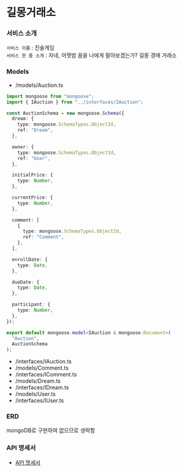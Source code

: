 # 길몽거래소

### 서비스 소개

`서비스 이름` : 진술게임  
`서비스 한 줄 소개` : 자네, 어젯밤 꿈을 나에게 팔아보겠는가? 길몽 경매 거래소

### Models

- /models/Auction.ts

```typescript
import mongoose from "mongoose";
import { IAuction } from "../interfaces/IAuction";

const AuctionSchema = new mongoose.Schema({
  dream: {
    type: mongoose.SchemaTypes.ObjectId,
    ref: "Dream",
  },

  owner: {
    type: mongoose.SchemaTypes.ObjectId,
    ref: "User",
  },

  initialPrice: {
    type: Number,
  },

  currentPrice: {
    type: Number,
  },

  comment: [
    {
      type: mongoose.SchemaTypes.ObjectId,
      ref: "Comment",
    },
  ],

  enrollDate: {
    type: Date,
  },

  dueDate: {
    type: Date,
  },

  participant: {
    type: Number,
  },
});

export default mongoose.model<IAuction & mongoose.Document>(
  "Auction",
  AuctionSchema
);
```

- /interfaces/IAuction.ts
- /models/Comment.ts
- /interfaces/IComment.ts
- /models/Dream.ts
- /interfaces/IDream.ts
- /models/User.ts
- /interfaces/IUser.ts

### ERD

mongoDB로 구현하여 없으므로 생략함

### API 명세서

- [API 명세서](https://google.com)
